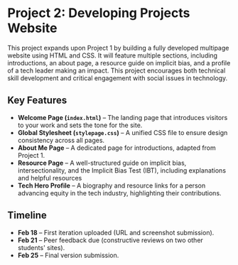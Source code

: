 # Project 2: Developing Projects Website  

This project expands upon Project 1 by building a fully developed multipage website using HTML and CSS. It will feature multiple sections, including introductions, an about page, a resource guide on implicit bias, and a profile of a tech leader making an impact. This project encourages both technical skill development and critical engagement with social issues in technology.  

## Key Features  

- **Welcome Page (`index.html`)** – The landing page that introduces visitors to your work and sets the tone for the site.  
- **Global Stylesheet (`stylepage.css`)** – A unified CSS file to ensure design consistency across all pages.  
- **About Me Page** – A dedicated page for introductions, adapted from Project 1.  
- **Resource Page** – A well-structured guide on implicit bias, intersectionality, and the Implicit Bias Test (IBT), including explanations and helpful resources 
- **Tech Hero Profile** – A biography and resource links for a person advancing equity in the tech industry, highlighting their contributions.  

## Timeline  

- **Feb 18** – First iteration uploaded (URL and screenshot submission).  
- **Feb 21** – Peer feedback due (constructive reviews on two other students' sites).  
- **Feb 25** – Final version submission.  

